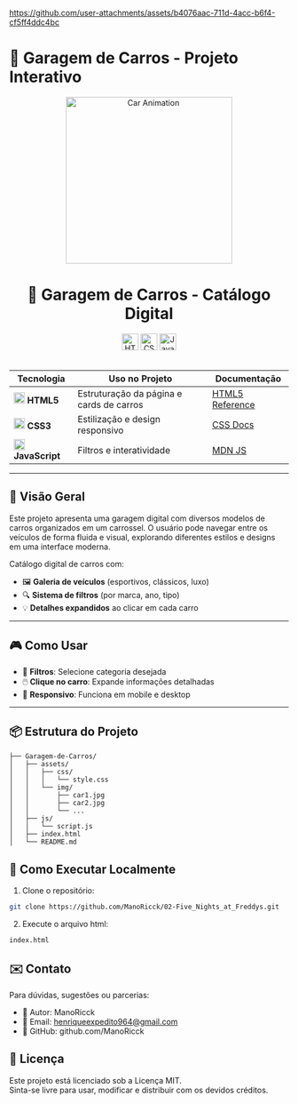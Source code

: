 https://github.com/user-attachments/assets/b4076aac-711d-4acc-b6f4-cf5ff4ddc4bc

# 🚗 Garagem de Carros - Projeto Interativo  

<div align="center">  
  <img src="https://media.giphy.com/media/v1.Y2lkPTc5MGI3NjExcWJxZ2R1d3N6YzF3eHl1b2V5dWx2dGJ6eGJ6dWZ5a3R5Z2NlYyZlcD12MV9pbnRlcm5hbF9naWZfYnlfaWQmY3Q9Zw/3o7aD2vlgqUhWQlUwU/giphy.gif" alt="Car Animation" height="300">  
</div>  

<h1 align="center">  
  🚗 Garagem de Carros - Catálogo Digital  
</h1>  

<div align="center">  
  <img src="https://img.shields.io/badge/HTML5-Estrutura-orange?logo=html5&style=for-the-badge" alt="HTML5" height="30">  
  <img src="https://img.shields.io/badge/CSS3-Estilo-blue?logo=css3&style=for-the-badge" alt="CSS3" height="30">  
  <img src="https://img.shields.io/badge/JavaScript-Interatividade-yellow?logo=javascript&style=for-the-badge" alt="JavaScript" height="30">  
</div>  

<br>  

<div align="center">  

| Tecnologia | Uso no Projeto | Documentação |  
|------------|----------------|--------------|  
| <img src="https://www.w3.org/html/logo/downloads/HTML5_Badge_256.png" width="20"> **HTML5** | Estruturação da página e cards de carros | [HTML5 Reference](https://developer.mozilla.org/pt-BR/docs/Web/HTML) |  
| <img src="https://cdn-icons-png.flaticon.com/512/732/732190.png" width="20"> **CSS3** | Estilização e design responsivo | [CSS Docs](https://developer.mozilla.org/pt-BR/docs/Web/CSS) |  
| <img src="https://cdn-icons-png.flaticon.com/512/5968/5968292.png" width="20"> **JavaScript** | Filtros e interatividade | [MDN JS](https://developer.mozilla.org/pt-BR/docs/Web/JavaScript) |  

</div>  

---  

## 🌟 Visão Geral  

Este projeto apresenta uma garagem digital com diversos modelos de carros organizados em um carrossel. O usuário pode navegar entre os veículos de forma fluida e visual, explorando diferentes estilos e designs em uma interface moderna.
<br>

Catálogo digital de carros com:  
- 🖼️ **Galeria de veículos** (esportivos, clássicos, luxo)  
- 🔍 **Sistema de filtros** (por marca, ano, tipo)  
- 💡 **Detalhes expandidos** ao clicar em cada carro  

---  

## 🎮 Como Usar  
- 🔎 **Filtros**: Selecione categoria desejada  
- 🖱️ **Clique no carro**: Expande informações detalhadas  
- 📱 **Responsivo**: Funciona em mobile e desktop  

---  

## 📦 Estrutura do Projeto  

```tree
├── Garagem-de-Carros/
│   ├── assets/
│   │   ├── css/
│   │   │   └── style.css
│   │   └── img/
│   │       ├── car1.jpg
│   │       ├── car2.jpg
│   │       └── ...
│   ├── js/
│   │   └── script.js
│   ├── index.html
│   └── README.md

```


## 🚀 Como Executar Localmente

1. Clone o repositório:
```bash
git clone https://github.com/ManoRicck/02-Five_Nights_at_Freddys.git
```
2. Execute o arquivo html:
```bash
index.html
```


## ✉️ Contato

Para dúvidas, sugestões ou parcerias:

- 👤 Autor: ManoRicck
- 📧 Email: henriqueexpedito964@gmail.com
- 🧠 GitHub: github.com/ManoRicck

## 📄 Licença

Este projeto está licenciado sob a Licença MIT.<br>
Sinta-se livre para usar, modificar e distribuir com os devidos créditos.
